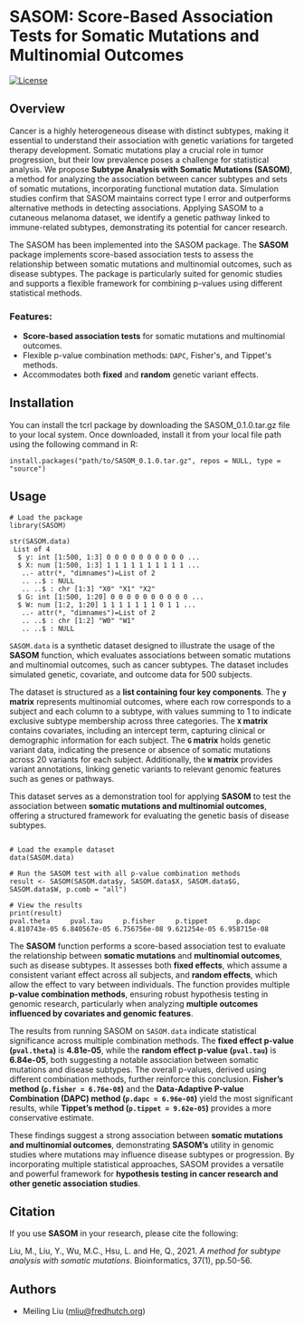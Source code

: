 # SASOM: Score-Based Association Tests for Somatic Mutations and Multinomial Outcomes

[![License](https://img.shields.io/badge/license-LGPL--2.0-blue.svg)](https://www.gnu.org/licenses/old-licenses/lgpl-2.0.html)

## Overview


Cancer is a highly heterogeneous disease with distinct subtypes, making it essential to understand their association with genetic variations for targeted therapy development. Somatic mutations play a crucial role in tumor progression, but their low prevalence poses a challenge for statistical analysis.  We propose **Subtype Analysis with Somatic Mutations (SASOM)**, a method for analyzing the association between cancer subtypes and sets of somatic mutations, incorporating functional mutation data. Simulation studies confirm that SASOM maintains correct type I error and outperforms alternative methods in detecting associations. Applying SASOM to a cutaneous melanoma dataset, we identify a genetic pathway linked to immune-related subtypes, demonstrating its potential for cancer research.

The SASOM has been implemented into the SASOM package. The **SASOM** package implements score-based association tests to assess the relationship between somatic mutations and multinomial outcomes, such as disease subtypes. The package is particularly suited for genomic studies and supports a flexible framework for combining p-values using different statistical methods.

### Features:
- **Score-based association tests** for somatic mutations and multinomial outcomes.
- Flexible p-value combination methods: `DAPC`, Fisher's, and Tippet's methods.
- Accommodates both **fixed** and **random** genetic variant effects.

## Installation
You can install the tcrl package by downloading the SASOM_0.1.0.tar.gz file to your local system. Once downloaded, install it from your local file path using the following command in R:

```{r}
install.packages("path/to/SASOM_0.1.0.tar.gz", repos = NULL, type = "source")
```
## Usage

```{r}
# Load the package
library(SASOM)

str(SASOM.data)
 List of 4
  $ y: int [1:500, 1:3] 0 0 0 0 0 0 0 0 0 0 ...
  $ X: num [1:500, 1:3] 1 1 1 1 1 1 1 1 1 1 ...
   ..- attr(*, "dimnames")=List of 2
   .. ..$ : NULL
   .. ..$ : chr [1:3] "X0" "X1" "X2"
  $ G: int [1:500, 1:20] 0 0 0 0 0 0 0 0 0 0 ...
  $ W: num [1:2, 1:20] 1 1 1 1 1 1 1 0 1 1 ...
   ..- attr(*, "dimnames")=List of 2
   .. ..$ : chr [1:2] "W0" "W1"
   .. ..$ : NULL
```

`SASOM.data` is a synthetic dataset designed to illustrate the usage of the **SASOM** function, which evaluates associations between somatic mutations and multinomial outcomes, such as cancer subtypes. The dataset includes simulated genetic, covariate, and outcome data for 500 subjects.  

The dataset is structured as a **list containing four key components**. The **`y` matrix** represents multinomial outcomes, where each row corresponds to a subject and each column to a subtype, with values summing to 1 to indicate exclusive subtype membership across three categories. The **`X` matrix** contains covariates, including an intercept term, capturing clinical or demographic information for each subject. The **`G` matrix** holds genetic variant data, indicating the presence or absence of somatic mutations across 20 variants for each subject. Additionally, the **`W` matrix** provides variant annotations, linking genetic variants to relevant genomic features such as genes or pathways.  

This dataset serves as a demonstration tool for applying **SASOM** to test the association between **somatic mutations and multinomial outcomes**, offering a structured framework for evaluating the genetic basis of disease subtypes.

```{r}

# Load the example dataset
data(SASOM.data)

# Run the SASOM test with all p-value combination methods
result <- SASOM(SASOM.data$y, SASOM.data$X, SASOM.data$G, SASOM.data$W, p.comb = "all")

# View the results
print(result)
pval.theta     pval.tau     p.fisher     p.tippet       p.dapc
4.810743e-05 6.840567e-05 6.756756e-08 9.621254e-05 6.958715e-08
```

The **SASOM** function performs a score-based association test to evaluate the relationship between **somatic mutations** and **multinomial outcomes**, such as disease subtypes. It assesses both **fixed effects**, which assume a consistent variant effect across all subjects, and **random effects**, which allow the effect to vary between individuals. The function provides multiple **p-value combination methods**, ensuring robust hypothesis testing in genomic research, particularly when analyzing **multiple outcomes influenced by covariates and genomic features**.  

The results from running SASOM on `SASOM.data` indicate statistical significance across multiple combination methods. The **fixed effect p-value (`pval.theta`)** is **4.81e-05**, while the **random effect p-value (`pval.tau`)** is **6.84e-05**, both suggesting a notable association between somatic mutations and disease subtypes. The overall p-values, derived using different combination methods, further reinforce this conclusion. **Fisher’s method (`p.fisher = 6.76e-08`)** and the **Data-Adaptive P-value Combination (DAPC) method (`p.dapc = 6.96e-08`)** yield the most significant results, while **Tippet’s method (`p.tippet = 9.62e-05`)** provides a more conservative estimate.  

These findings suggest a strong association between **somatic mutations and multinomial outcomes**, demonstrating **SASOM’s** utility in genomic studies where mutations may influence disease subtypes or progression. By incorporating multiple statistical approaches, SASOM provides a versatile and powerful framework for **hypothesis testing in cancer research and other genetic association studies**.
## Citation

If you use **SASOM** in your research, please cite the following:

Liu, M., Liu, Y., Wu, M.C., Hsu, L. and He, Q., 2021. *A method for subtype analysis with somatic mutations*. Bioinformatics, 37(1), pp.50-56.

## Authors

- Meiling Liu ([mliu@fredhutch.org](mailto:mliu@fredhutch.org))
